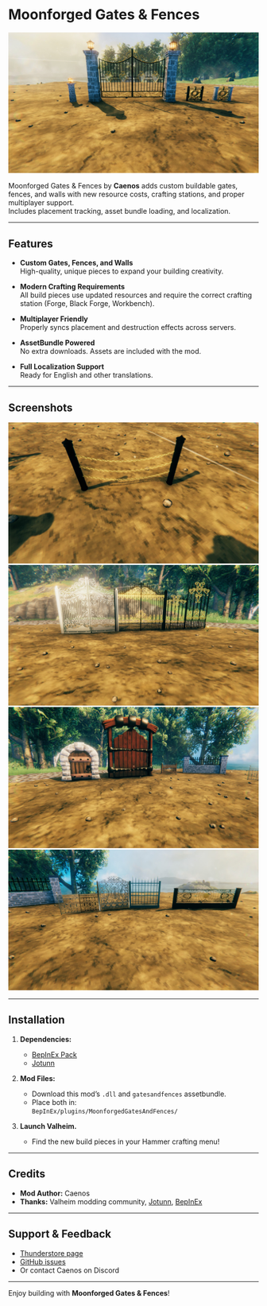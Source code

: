 # Moonforged Gates & Fences

![Preview Banner](img/20250718144616_1.jpg)

Moonforged Gates & Fences by **Caenos** adds custom buildable gates, fences, and walls with new resource costs, crafting stations, and proper multiplayer support.  
Includes placement tracking, asset bundle loading, and localization.

---

## Features

- **Custom Gates, Fences, and Walls**  
  High-quality, unique pieces to expand your building creativity.

- **Modern Crafting Requirements**  
  All build pieces use updated resources and require the correct crafting station (Forge, Black Forge, Workbench).

- **Multiplayer Friendly**  
  Properly syncs placement and destruction effects across servers.

- **AssetBundle Powered**  
  No extra downloads. Assets are included with the mod.

- **Full Localization Support**  
  Ready for English and other translations.

---

## Screenshots

![Main Gate](img/20250718144630_1.jpg)
![Fences Example](img/20250718144645_1.jpg)
![Viking Gate Example](img/20250718144657_1.jpg)
![In-Game Preview](img/20250718144706_1.jpg)

---

## Installation

1. **Dependencies:**  
   - [BepInEx Pack](https://valheim.thunderstore.io/package/denikson/BepInExPack_Valheim/)  
   - [Jotunn](https://valheim.thunderstore.io/package/ValheimModding/Jotunn/)

2. **Mod Files:**  
   - Download this mod’s `.dll` and `gatesandfences` assetbundle.
   - Place both in:  
     `BepInEx/plugins/MoonforgedGatesAndFences/`

3. **Launch Valheim.**  
   - Find the new build pieces in your Hammer crafting menu!

---

## Credits

- **Mod Author:** Caenos  
- **Thanks:** Valheim modding community, [Jotunn](https://github.com/Valheim-Modding/Jotunn), [BepInEx](https://github.com/BepInEx/BepInEx)

---

## Support & Feedback

- [Thunderstore page](https://valheim.thunderstore.io/package/Caenos/MoonforgedGatesAndFences/)
- [GitHub issues](https://github.com/Caen007/MoonforgedGatesAndFences/issues)
- Or contact Caenos on Discord

---

Enjoy building with **Moonforged Gates & Fences**!
